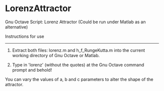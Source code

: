 # LorenzAttractor

Gnu Octave Script: Lorenz Attractor
(Could be run under Matlab as an alternative)


Instructions for use
_____________________


1. Extract both files: lorenz.m and h_f_RungeKutta.m into the 
   current working directory of Gnu Octave or Matlab.

2. Type in 'lorenz' (without the quotes) at the Gnu Octave command prompt and behold!

You can vary the values of a, b and c parameters to alter the shape of the attractor.
